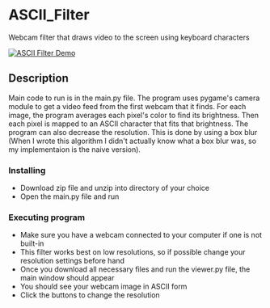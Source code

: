 # ASCII_Filter
Webcam filter that draws video to the screen using keyboard characters


[![ASCII Filter Demo](https://imgur.com/Fy4X7Kn.png)](https://www.youtube.com/watch?v=fN0fT94LBX4 "ASCII Filter Demo")


## Description

Main code to run is in the main.py file. The program uses pygame's camera module to get a video feed from the first webcam that it finds.
For each image, the program averages each pixel's color to find its brightness. Then each pixel is mapped to an ASCII character that fits that brightness.
The program can also decrease the resolution. This is done by using a box blur (When I wrote this algorithm I didn't actually know what a box blur was, so my implementaion is the naive version). 



### Installing

* Download zip file and unzip into directory of your choice
* Open the main.py file and run

### Executing program
* Make sure you have a webcam connected to your computer if one is not built-in
* This filter works best on low resolutions, so if possible change your resolution settings before hand
* Once you download all necessary files and run the viewer.py file, the main window should appear
* You should see your webcam image in ASCII form
* Click the buttons to change the resolution
